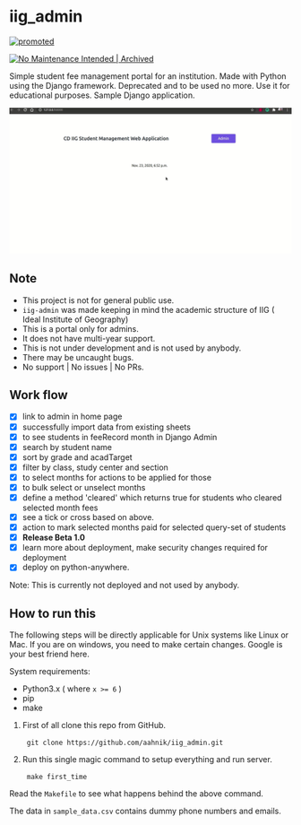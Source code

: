 # iig_admin

[![promoted](https://raw.githubusercontent.com/aahnik/aahnik/master/promoted/general.gif)](https://aahnik.github.io/aahnik/promoted/general.html)

[![No Maintenance Intended | Archived](https://unmaintained.tech/badge.svg)](https://gitHub.com/aahnik/iig_admin/graphs/commit-activity)

Simple student fee management portal for an institution. Made with Python using the Django framework. Deprecated and to be used no more. Use it for educational purposes. Sample Django application.

![demo](images/iig-admin-sample.gif)

## Note

- This project is not for general public use.
- `iig-admin` was made keeping in mind the academic structure of IIG ( Ideal Institute of Geography)
- This is a portal only for admins.
- It does not have multi-year support.
- This is not under development and is not used by anybody.
- There may be uncaught bugs.
- No support | No issues | No PRs.

## Work flow

- [x] link to admin in home page
- [x] successfully import data from existing sheets
- [x] to see students in feeRecord month in Django Admin
- [x] search by student name
- [x] sort by grade and acadTarget
- [x] filter by class, study center and section
- [x] to select months for actions to be applied for those
- [x] to bulk select or unselect months
- [x] define a method 'cleared' which returns true for students who cleared selected month fees
- [x] see a tick or cross based on above.
- [x] action to mark selected months paid for selected query-set of students
- [x] **Release Beta 1.0**
- [x] learn more about deployment, make security changes required for deployment
- [x] deploy on python-anywhere.

Note: This is currently not deployed and not used by anybody.

## How to run this

The following steps will be directly applicable for Unix systems like Linux or Mac.
If you are on windows, you need to make certain changes. Google is your best friend here.

System requirements:

- Python3.x ( where `x >= 6` )
- pip
- make

1. First of all clone this repo from GitHub.

        git clone https://github.com/aahnik/iig_admin.git

2. Run this single magic command to setup everything and run server.

        make first_time

Read the `Makefile` to see what happens behind the above command.

The data in `sample_data.csv` contains dummy phone numbers and emails.

